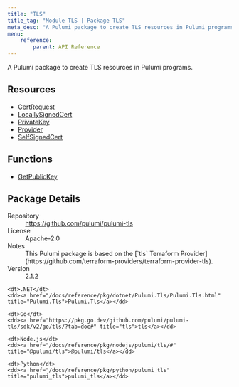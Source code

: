```yaml
---
title: "TLS"
title_tag: "Module TLS | Package TLS"
meta_desc: "A Pulumi package to create TLS resources in Pulumi programs."
menu:
    reference:
        parent: API Reference
---
```


<!-- WARNING: this file was generated by Pulumi Docs Generator. -->
<!-- Do not edit by hand unless you're certain you know what you are doing! -->

A Pulumi package to create TLS resources in Pulumi programs.

<h2 id="resources">Resources</h2>
<ul class="api">
    <li><a href="certrequest" title="CertRequest"><span class="symbol resource"></span>CertRequest</a></li>
    <li><a href="locallysignedcert" title="LocallySignedCert"><span class="symbol resource"></span>LocallySignedCert</a></li>
    <li><a href="privatekey" title="PrivateKey"><span class="symbol resource"></span>PrivateKey</a></li>
    <li><a href="provider" title="Provider"><span class="symbol resource"></span>Provider</a></li>
    <li><a href="selfsignedcert" title="SelfSignedCert"><span class="symbol resource"></span>SelfSignedCert</a></li>
</ul>

<h2 id="functions">Functions</h2>
<ul class="api">
    <li><a href="getpublickey" title="GetPublicKey"><span class="symbol function"></span>GetPublicKey</a></li>
</ul>

<h2 id="package-details">Package Details</h2>
<dl class="package-details">
	<dt>Repository</dt>
	<dd><a href="https://github.com/pulumi/pulumi-tls">https://github.com/pulumi/pulumi-tls</a></dd>
	<dt>License</dt>
	<dd>Apache-2.0</dd>
	<dt>Notes</dt>
	<dd>This Pulumi package is based on the [`tls` Terraform Provider](https://github.com/terraform-providers/terraform-provider-tls).</dd>
	<dt>Version</dt>
	<dd>2.1.2</dd>
</dl>



<dl class="tabular">

    <dt>.NET</dt>
    <dd><a href="/docs/reference/pkg/dotnet/Pulumi.Tls/Pulumi.Tls.html" title="Pulumi.Tls">Pulumi.Tls</a></dd>

    <dt>Go</dt>
    <dd><a href="https://pkg.go.dev/github.com/pulumi/pulumi-tls/sdk/v2/go/tls/?tab=doc#" title="tls">tls</a></dd>

    <dt>Node.js</dt>
    <dd><a href="/docs/reference/pkg/nodejs/pulumi/tls/#" title="@pulumi/tls">@pulumi/tls</a></dd>

    <dt>Python</dt>
    <dd><a href="/docs/reference/pkg/python/pulumi_tls" title="pulumi_tls">pulumi_tls</a></dd>

</dl>


